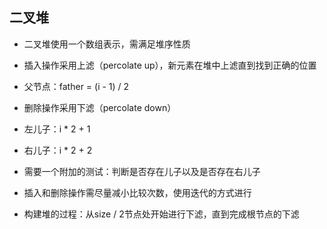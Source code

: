 ## 二叉堆
* 二叉堆使用一个数组表示，需满足堆序性质
* 插入操作采用上滤（percolate up），新元素在堆中上滤直到找到正确的位置
* 父节点：father = (i - 1) / 2

* 删除操作采用下滤（percolate down）
* 左儿子：i * 2 + 1
* 右儿子：i * 2 + 2
* 需要一个附加的测试：判断是否存在儿子以及是否存在右儿子

* 插入和删除操作需尽量减小比较次数，使用迭代的方式进行
* 构建堆的过程：从size / 2节点处开始进行下滤，直到完成根节点的下滤
